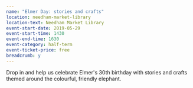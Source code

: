 ```yaml
---
name: "Elmer Day: stories and crafts"
location: needham-market-library
location-text: Needham Market Library
event-start-date: 2019-05-29
event-start-time: 1430
event-end-time: 1630
event-category: half-term
event-ticket-price: free
breadcrumb: y
---
```


Drop in and help us celebrate Elmer's 30th birthday with stories and crafts themed around the colourful, friendly elephant.

